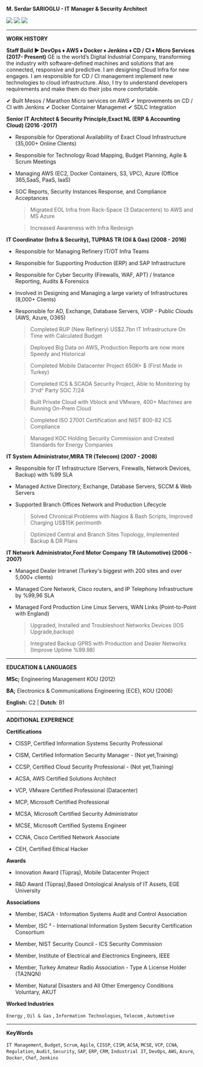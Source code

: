 **M. Serdar SARIOGLU - IT Manager & Security Architect**

<a href="https://mysystem.org" title="Mysystem.org"><img src="https://img.shields.io/badge/Visit-mysite-green.svg"></a>
<a href="mailto:serdar.sarioglu@mysystem.org" title="Email"><img src="https://img.shields.io/badge/Email-me-blue.svg"></a>
<a href="https://www.linkedin.com/in/serdarsarioglu/" title="Linkedin"><img src="https://img.shields.io/badge/Linkedin-me-orange.svg"></a>

-------------------------------------------------------------- ------------------
**WORK HISTORY**

**Staff Build ► DevOps ♦ AWS ♦ Docker ♦ Jenkins ♦ CD / CI ♦ Micro Services (2017- Present)**
GE is the world’s Digital Industrial Company, transforming the industry with software-defined machines and solutions that are connected, responsive and predictive.
I am designing Cloud Infra for new engages. I am responsible for CD / CI management implement new technologies to cloud infrastructure. Also, I try to understand developers requirements and make them do their jobs more comfortable.

✔ Built Mesos / Marathon Micro services on AWS
✔ Improvements on CD / CI with Jenkins
✔ Docker Container Managemet
✔ SDLC Integration


**Senior IT Architect & Security Principle,Exact NL (ERP & Accounting Cloud) (2016 -2017)**

- Responsible for Operational Availability of Exact Cloud Infrastructure (35,000+ Online Clients)

- Responsible for Technology Road Mapping, Budget Planning, Agile & Scrum Meetings

- Managing AWS (EC2, Docker Containers, S3, VPC), Azure (Office 365,SaaS, PaaS, IaaS)

- SOC Reports, Security Instances Response, and Compliance Acceptances

    >Migrated EOL Infra from Rack-Space (3 Datacenters) to AWS and MS Azure

    >Increased Awareness with Infra Redesign


**IT Coordinator (Infra & Security), TUPRAS TR (Oil & Gas) (2008 - 2016)**

- Responsible for Managing Refinery IT/OT Infra Teams

- Responsible for Supporting Production (ERP) and SAP Infrastructure

- Responsible for Cyber Security (Firewalls, WAF, APT) / Instance Reporting, Audits & Forensics

- Involved in Designing and Managing a large variety of Infrastructures (8,000+ Clients)

- Responsible for AD, Exchange, Database Servers, VOIP - Public Clouds (AWS, Azure, O365)


    >Completed RUP (New Refinery) US\$2.7bn IT Infrastructure On Time with Calculated Budget

    >Deployed Big Data on AWS, Production Reports are now more Speedy and Historical

    >Completed Mobile Datacenter Project 650K+ \$ (First Made in Turkey)

    >Completed ICS & SCADA Security Project, Able to Monitoring by 3^rd^ Party SOC 7/24

    >Built Private Cloud with Vblock and VMware, 400+ Machines are Running On-Prem Cloud

    >Completed ISO 27001 Certification and NIST 800-82 ICS Compliance

    >Managed KOC Holding Security Commission and Created Standards for Energy Companies


**IT System Administrator,MIRA TR (Telecom) (2007 - 2008)**
  
- Responsible for IT Infrastructure (Servers, Firewalls, Network Devices, Backup) with %99 SLA

- Managed Active Directory, Exchange, Database Servers, SCCM & Web Servers

- Supported Branch Offices Network and Production Lifecycle

    >Solved Chronical Problems with Nagios & Bash Scripts, Improved Charging US\$15K per/month

    >Optimized Central and Branch Sites Topology, Implemented Backup & DR Plans

 
**IT Network Administrator,Ford Motor Company TR (Automotive) (2006 - 2007)**

- Managed Dealer Intranet (Turkey\'s biggest with 200 sites and over 5,000+ clients)

- Managed Core Network, Cisco routers, and IP Telephony Infrastructure by %99,96 SLA

- Managed Ford Production Line Linux Servers, WAN Links (Point-to-Point with England)


    >Upgraded, Installed and Troubleshoot Networks Devices (IOS Upgrade,backup)

    >Integrated Backup GPRS with Production and Dealer Networks (Improve Uptime %99.98)

-------------------------------------------------------------- ------------------
**EDUCATION & LANGUAGES**

**MSc;** Engineering Management KOU (2012)

**BA;** Electronics & Communications Engineering (ECE), KOU (2006)

**English:** C2 \| **Dutch**: B1

-------------------------------------------------------------- ------------------
**ADDITIONAL EXPERIENCE**

**Certifications**

- CISSP, Certified Information Systems Security Professional

- CISM, Certified Information Security Manager - (Not yet,Training)

- CCSP, Certified Cloud Security Professional - (Not yet,Training)

- ACSA, AWS Certified Solutions Architect

- VCP, VMware Certified Professional (Datacenter)

- MCP, Microsoft Certified Professional

- MCSA, Microsoft Certified Security Administrator

- MCSE, Microsoft Certified Systems Engineer

- CCNA, Cisco Certified Network Associate

- CEH, Certified Ethical Hacker


**Awards**

- Innovation Award (Tüpraş), Mobile Datacenter Project

- R&D Award (Tüpraş),Based Ontological Analysis of IT Assets, EGE University


**Associations**

- Member, ISACA - Information Systems Audit and Control Association

- Member, ISC ² - International Information System Security Certification Consortium

- Member, NIST Security Council - ICS Security Commission

- Member, Institute of Electrical and Electronics Engineers, IEEE

- Member, Turkey Amateur Radio Association - Type A License Holder (TA2NQN)

- Member, Natural Disasters and All Other Emergency Conditions Voluntary, AKUT


**Worked Industries**

`Energy` , `Oil & Gas` , `Information Technologies`, `Telecom` , `Automotive`

-------------------------------------------------------------- ------------------
**KeyWords**

`IT Management`, `Budget`, `Scrum`, `Agile`, `CISSP`, `CISM`, `ACSA`, `MCSE`, `VCP`, `CCNA`, `Regulation`, `Audit`, `Security`, `SAP`, `ERP`, `CRM`, `Industrial IT`, `DevOps`, `AWS`, `Azure`, `Docker`, `Chef`, `Jenkins`
